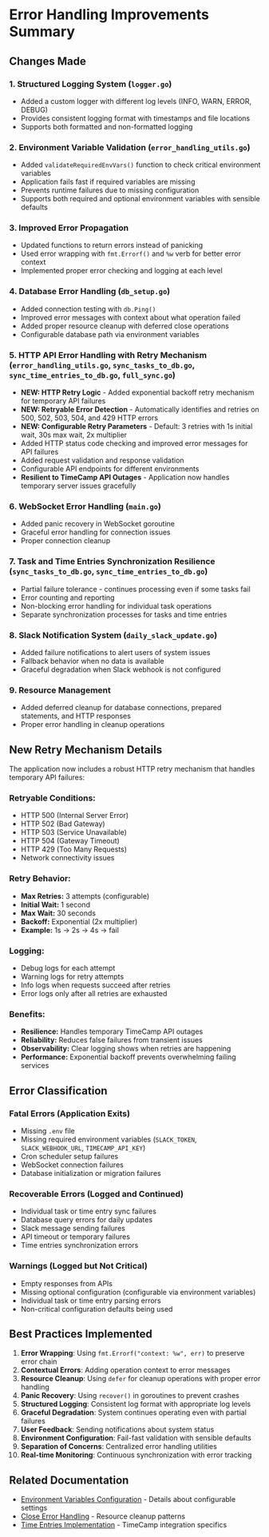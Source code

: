 # Error Handling Improvements Summary

## Changes Made

### 1. **Structured Logging System** (`logger.go`)
- Added a custom logger with different log levels (INFO, WARN, ERROR, DEBUG)
- Provides consistent logging format with timestamps and file locations
- Supports both formatted and non-formatted logging

### 2. **Environment Variable Validation** (`error_handling_utils.go`)
- Added `validateRequiredEnvVars()` function to check critical environment variables
- Application fails fast if required variables are missing
- Prevents runtime failures due to missing configuration
- Supports both required and optional environment variables with sensible defaults

### 3. **Improved Error Propagation**
- Updated functions to return errors instead of panicking
- Used error wrapping with `fmt.Errorf()` and `%w` verb for better error context
- Implemented proper error checking and logging at each level

### 4. **Database Error Handling** (`db_setup.go`)
- Added connection testing with `db.Ping()`
- Improved error messages with context about what operation failed
- Added proper resource cleanup with deferred close operations
- Configurable database path via environment variables

### 5. **HTTP API Error Handling with Retry Mechanism** (`error_handling_utils.go`, `sync_tasks_to_db.go`, `sync_time_entries_to_db.go`, `full_sync.go`)
- **NEW: HTTP Retry Logic** - Added exponential backoff retry mechanism for temporary API failures
- **NEW: Retryable Error Detection** - Automatically identifies and retries on 500, 502, 503, 504, and 429 HTTP errors
- **NEW: Configurable Retry Parameters** - Default: 3 retries with 1s initial wait, 30s max wait, 2x multiplier
- Added HTTP status code checking and improved error messages for API failures
- Added request validation and response validation
- Configurable API endpoints for different environments
- **Resilient to TimeCamp API Outages** - Application now handles temporary server issues gracefully

### 6. **WebSocket Error Handling** (`main.go`)
- Added panic recovery in WebSocket goroutine
- Graceful error handling for connection issues
- Proper connection cleanup

### 7. **Task and Time Entries Synchronization Resilience** (`sync_tasks_to_db.go`, `sync_time_entries_to_db.go`)
- Partial failure tolerance - continues processing even if some tasks fail
- Error counting and reporting
- Non-blocking error handling for individual task operations
- Separate synchronization processes for tasks and time entries

### 8. **Slack Notification System** (`daily_slack_update.go`)
- Added failure notifications to alert users of system issues
- Fallback behavior when no data is available
- Graceful degradation when Slack webhook is not configured

### 9. **Resource Management**
- Added deferred cleanup for database connections, prepared statements, and HTTP responses
- Proper error handling in cleanup operations

## New Retry Mechanism Details

The application now includes a robust HTTP retry mechanism that handles temporary API failures:

### **Retryable Conditions:**
- HTTP 500 (Internal Server Error)
- HTTP 502 (Bad Gateway) 
- HTTP 503 (Service Unavailable)
- HTTP 504 (Gateway Timeout)
- HTTP 429 (Too Many Requests)
- Network connectivity issues

### **Retry Behavior:**
- **Max Retries:** 3 attempts (configurable)
- **Initial Wait:** 1 second
- **Max Wait:** 30 seconds
- **Backoff:** Exponential (2x multiplier)
- **Example:** 1s → 2s → 4s → fail

### **Logging:**
- Debug logs for each attempt
- Warning logs for retry attempts
- Info logs when requests succeed after retries
- Error logs only after all retries are exhausted

### **Benefits:**
- **Resilience:** Handles temporary TimeCamp API outages
- **Reliability:** Reduces false failures from transient issues
- **Observability:** Clear logging shows when retries are happening
- **Performance:** Exponential backoff prevents overwhelming failing services

## Error Classification

### **Fatal Errors (Application Exits)**
- Missing `.env` file
- Missing required environment variables (`SLACK_TOKEN`, `SLACK_WEBHOOK_URL`, `TIMECAMP_API_KEY`)
- Cron scheduler setup failures
- WebSocket connection failures
- Database initialization or migration failures

### **Recoverable Errors (Logged and Continued)**
- Individual task or time entry sync failures
- Database query errors for daily updates
- Slack message sending failures
- API timeout or temporary failures
- Time entries synchronization errors

### **Warnings (Logged but Not Critical)**
- Empty responses from APIs
- Missing optional configuration (configurable via environment variables)
- Individual task or time entry parsing errors
- Non-critical configuration defaults being used

## Best Practices Implemented

1. **Error Wrapping**: Using `fmt.Errorf("context: %w", err)` to preserve error chain
2. **Contextual Errors**: Adding operation context to error messages
3. **Resource Cleanup**: Using `defer` for cleanup operations with proper error handling
4. **Panic Recovery**: Using `recover()` in goroutines to prevent crashes
5. **Structured Logging**: Consistent log format with appropriate log levels
6. **Graceful Degradation**: System continues operating even with partial failures
7. **User Feedback**: Sending notifications about system status
8. **Environment Configuration**: Fail-fast validation with sensible defaults
9. **Separation of Concerns**: Centralized error handling utilities
10. **Real-time Monitoring**: Continuous synchronization with error tracking

## Related Documentation

- [Environment Variables Configuration](ENVIRONMENT_VARIABLES.md) - Details about configurable settings
- [Close Error Handling](CLOSE_ERROR_HANDLING.md) - Resource cleanup patterns
- [Time Entries Implementation](TIME_ENTRIES_IMPLEMENTATION.md) - TimeCamp integration specifics

